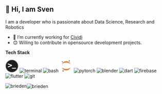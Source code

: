 ## 👋 Hi, I am Sven 
I am a developer who is passionate about Data Science, Research and Robotics 

- 🔭 I’m currently working for [Cividi](https://www.cividi.ch/)
- 😊 Willing to contribute in opensource development projects.

**Tech Stack**

<p>
<img src="https://raw.githubusercontent.com/github/explore/80688e429a7d4ef2fca1e82350fe8e3517d3494d/topics/terminal/terminal.png" alt="terminal" width="40" height="40"/> 
<img src="https://github.com/docker/awesome-compose/blob/master/awesome-compose.jpg?raw=true" alt="terminal" width="40" height="40"/> 
<img src="https://www.vectorlogo.zone/logos/gnu_bash/gnu_bash-icon.svg" alt="bash" width="40" height="40"/> 
<img src="https://raw.githubusercontent.com/github/explore/80688e429a7d4ef2fca1e82350fe8e3517d3494d/topics/jupyter-notebook/jupyter-notebook.png" alt="jupyter" width="40" height="40"/> 
<img src="https://www.vectorlogo.zone/logos/pytorch/pytorch-icon.svg" alt="pytorch" width="40" height="40"/>
<img src="https://download.blender.org/branding/community/blender_community_badge_white.svg" alt="blender" width="40" height="40"/> 
<img src="https://www.vectorlogo.zone/logos/dartlang/dartlang-icon.svg" alt="dart" width="40" height="40"/> 
<img src="https://www.vectorlogo.zone/logos/firebase/firebase-icon.svg" alt="firebase" width="40" height="40"/> 
<img src="https://www.vectorlogo.zone/logos/flutterio/flutterio-icon.svg" alt="flutter" width="40" height="40"/> 
<img src="https://www.vectorlogo.zone/logos/git-scm/git-scm-icon.svg" alt="git" width="40" height="40"/> 
</p>

<img align="center" src="https://github-readme-stats.vercel.app/api?username=brieden&show_icons=true" alt="brieden" /><img align="left" src="https://github-readme-stats.vercel.app/api/top-langs/?username=brieden&layout=compact&hide=html" alt="brieden" />

